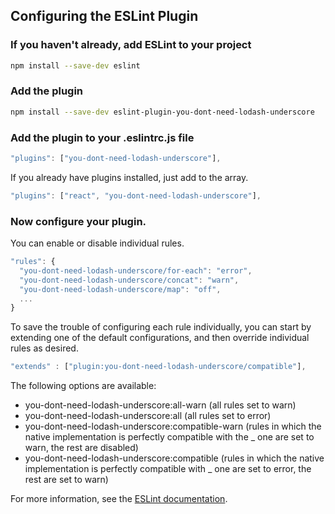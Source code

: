 ## Configuring the ESLint Plugin


### If you haven't already, add ESLint to your project

```sh
npm install --save-dev eslint
```

### Add the plugin

```sh
npm install --save-dev eslint-plugin-you-dont-need-lodash-underscore
```

### Add the plugin to your .eslintrc.js file

```js
"plugins": ["you-dont-need-lodash-underscore"],
```

If you already have plugins installed, just add to the array.

```js
"plugins": ["react", "you-dont-need-lodash-underscore"],
```

### Now configure your plugin.

You can enable or disable individual rules.

```js
"rules": {
  "you-dont-need-lodash-underscore/for-each": "error",
  "you-dont-need-lodash-underscore/concat": "warn",
  "you-dont-need-lodash-underscore/map": "off",
  ...
}
```

To save the trouble of configuring each rule individually, you can start by extending one of the
default configurations, and then override individual rules as desired.

```js
"extends" : ["plugin:you-dont-need-lodash-underscore/compatible"],
```

The following options are available:

- you-dont-need-lodash-underscore:all-warn (all rules set to warn)
- you-dont-need-lodash-underscore:all (all rules set to error)
- you-dont-need-lodash-underscore:compatible-warn (rules in which the native implementation is perfectly compatible with the _ one are set to warn, the rest are disabled)
- you-dont-need-lodash-underscore:compatible (rules in which the native implementation is perfectly compatible with _ one are set to error, the rest are set to warn)


For more information, see the [ESLint documentation](http://eslint.org/docs/user-guide/configuring).
